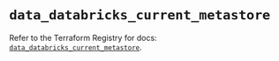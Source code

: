 # `data_databricks_current_metastore`

Refer to the Terraform Registry for docs: [`data_databricks_current_metastore`](https://registry.terraform.io/providers/databricks/databricks/1.42.0/docs/data-sources/current_metastore).
